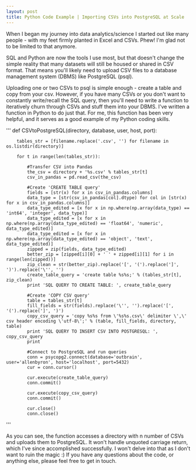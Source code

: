```yaml
---
layout: post
title: Python Code Example | Importing CSVs into PostgreSQL at Scale
---
```


When I began my journey into data analytics/science I started out like many people - with my feet firmly planted in Excel and CSVs. Phew! I'm glad not to be limited to that anymore. 

SQL and Python are now the tools I use most, but that doesn't change the simple reality that many datasets will still be housed or shared in CSV format. That means you'll likely need to upload CSV files to a database management system (DBMS) like PostgreSQL (psql).

Uploading one or two CSVs to psql is simple enough - create a table and copy from your csv. However, if you have many CSVs or you don't want to constantly write/recall the SQL query, then you'll need to write a function to iteratively churn through CSVs and stuff them into your DBMS. I've written a function in Python to do just that. For me, this function has been very helpful, and it serves as a good example of my Python coding skills. 

'''
    def CSVtoPostgreSQL(directory, database, user, host, port):
        
        tables_str = [filename.replace('.csv', '') for filename in os.listdir(directory)]
        
        for t in range(len(tables_str)):

            #Transfer CSV into Pandas
            the_csv = directory + '%s.csv' % tables_str[t]
            csv_in_pandas = pd.read_csv(the_csv)

            #Create 'CREATE TABLE query'
            fields = [str(x) for x in csv_in_pandas.columns]
            data_type = [str(csv_in_pandas[col].dtype) for col in [str(x) for x in csv_in_pandas.columns]]
            data_type_edited = [x for x in np.where(np.array(data_type) == 'int64', 'integer', data_type)]
            data_type_edited = [x for x in np.where(np.array(data_type_edited) == 'float64', 'numeric', data_type_edited)]
            data_type_edited = [x for x in np.where(np.array(data_type_edited) == 'object', 'text', data_type_edited)]
            zipped = zip(fields, data_type_edited)
            better_zip = [zipped[i][0] + ' ' + zipped[i][1] for i in range(len(zipped))]
            zip_clean = str(better_zip).replace('[', '(').replace(']', ')').replace('\'', '')
            create_table_query = 'create table %s%s;' % (tables_str[t], zip_clean)
            print 'SQL QUERY TO CREATE TABLE: ', create_table_query

            #Create 'COPY CSV query'
            table = tables_str[t]
            fill_fields = str(fields).replace('\'', '').replace('[', '(').replace(']', ')')
            copy_csv_query = 'copy %s%s from \'%s%s.csv\' delimiter \',\' csv header encoding \'utf-8\';' % (table, fill_fields, directory, table)
            print 'SQL QUERY TO INSERT CSV INTO POSTGRESQL: ', copy_csv_query
            print 
            
            #Connect to PostgreSQL and run queries 
            conn = psycopg2.connect(database='outbrain', user='allenbyron', host='localhost', port=5432)
            cur = conn.cursor()

            cur.execute(create_table_query)
            conn.commit()

            cur.execute(copy_csv_query)
            conn.commit()

            cur.close()
            conn.close()
'''

As you can see, the function accesses a directory with n number of CSVs and uploads them to PostgreSQL. It won't handle unquoted carriage return, which I've since accomplished successfully. I won't delve into that as I don't want to ruin the magic :) If you have any questions about the code, or anything else, please feel free to get in touch. 